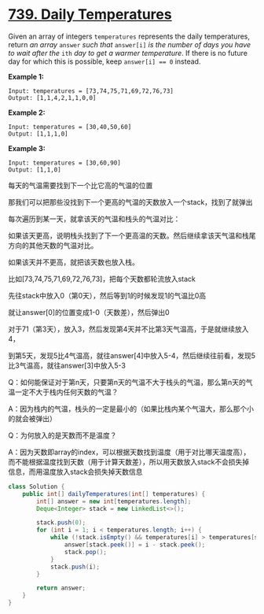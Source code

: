 # [739. Daily Temperatures](https://leetcode.com/problems/daily-temperatures/)

Given an array of integers `temperatures` represents the daily temperatures, return *an array* `answer` *such that* `answer[i]` *is the number of days you have to wait after the* `ith` *day to get a warmer temperature*. If there is no future day for which this is possible, keep `answer[i] == 0` instead.

 

**Example 1:**

```
Input: temperatures = [73,74,75,71,69,72,76,73]
Output: [1,1,4,2,1,1,0,0]
```

**Example 2:**

```
Input: temperatures = [30,40,50,60]
Output: [1,1,1,0]
```

**Example 3:**

```
Input: temperatures = [30,60,90]
Output: [1,1,0]
```



每天的气温需要找到下一个比它高的气温的位置

那我们可以把那些没找到下一个更高的气温的天数放入一个stack，找到了就弹出

每次遍历到某一天，就拿该天的气温和栈头的气温对比：

如果该天更高，说明栈头找到了下一个更高温的天数。然后继续拿该天气温和栈尾方向的其他天数的气温对比。

如果该天并不更高，就把该天数也放入栈。



比如[73,74,75,71,69,72,76,73]，把每个天数都轮流放入stack

先往stack中放入0（第0天），然后等到1的时候发现1的气温比0高

就让answer[0]的位置变成1-0（天数差），然后弹出0

对于71（第3天），放入3，然后发现第4天并不比第3天气温高，于是就继续放入4，

到第5天，发现5比4气温高，就往answer[4]中放入5-4，然后继续往前看，发现5比3气温高，就往answer[3]中放入5-3



Q：如何能保证对于第n天，只要第n天的气温不大于栈头的气温，那么第n天的气温一定不大于栈内任何天数的气温？

A：因为栈内的气温，栈头的一定是最小的（如果比栈内某个气温大，那么那个小的就会被弹出）

Q：为何放入的是天数而不是温度？

A：因为天数即array的index，可以根据天数找到温度（用于对比哪天温度高），而不能根据温度找到天数（用于计算天数差），所以用天数放入stack不会损失掉信息，而用温度放入stack会损失掉天数信息

```java
class Solution {
    public int[] dailyTemperatures(int[] temperatures) {
        int[] answer = new int[temperatures.length];
        Deque<Integer> stack = new LinkedList<>();

        stack.push(0);
        for (int i = 1; i < temperatures.length; i++) {
            while (!stack.isEmpty() && temperatures[i] > temperatures[stack.peek()]) {
                answer[stack.peek()] = i - stack.peek();
                stack.pop();
            }
            stack.push(i);
        }

        return answer;
    }
}
```


